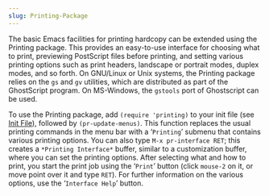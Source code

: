 ```yaml
---
slug: Printing-Package
---
```


The basic Emacs facilities for printing hardcopy can be extended using the Printing package. This provides an easy-to-use interface for choosing what to print, previewing PostScript files before printing, and setting various printing options such as print headers, landscape or portrait modes, duplex modes, and so forth. On GNU/Linux or Unix systems, the Printing package relies on the `gs` and `gv` utilities, which are distributed as part of the GhostScript program. On MS-Windows, the `gstools` port of Ghostscript can be used.

To use the Printing package, add `(require 'printing)` to your init file (see [Init File](Init-File)), followed by `(pr-update-menus)`. This function replaces the usual printing commands in the menu bar with a ‘`Printing`’ submenu that contains various printing options. You can also type `M-x pr-interface RET`; this creates a `*Printing Interface*` buffer, similar to a customization buffer, where you can set the printing options. After selecting what and how to print, you start the print job using the ‘`Print`’ button (click `mouse-2` on it, or move point over it and type `RET`). For further information on the various options, use the ‘`Interface Help`’ button.
